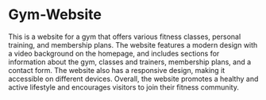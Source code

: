 # Gym-Website

This is a website for a gym that offers various fitness classes, personal training, and membership plans. The website features a modern design with a video background on the homepage, and includes sections for information about the gym, classes and trainers, membership plans, and a contact form. The website also has a responsive design, making it accessible on different devices. Overall, the website promotes a healthy and active lifestyle and encourages visitors to join their fitness community.
